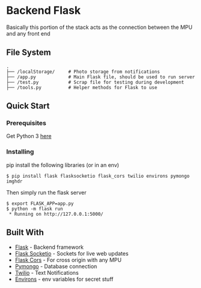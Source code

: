 # Backend Flask

Basically this portion of the stack acts as the connection between the MPU and any front end

## File System

```
.
├── /localStorage/     # Photo storage from notifications
├── /app.py            # Main Flask file, should be used to run server
├── /test.py           # Scrap file for testing during development
├── /tools.py          # Helper methods for Flask to use
```
## Quick Start

### Prerequisites

Get Python 3 [here](https://www.python.org/download/releases/3.0/)

### Installing

pip install the following libraries (or in an env)

```shell
$ pip install flask flasksocketio flask_cors twilio environs pymongo imghdr
```

Then simply run the flask server

```
$ export FLASK_APP=app.py
$ python -m flask run
 * Running on http://127.0.0.1:5000/
```

## Built With

* [Flask](http://www.dropwizard.io/1.0.2/docs/) - Backend framework
* [Flask Socketio](https://flask-socketio.readthedocs.io/en/latest/) - Sockets for live web updates
* [Flask Cors](https://flask-cors.readthedocs.io/en/latest/) - For cross origin with any MPU
* [Pymongo](https://maven.apache.org/) - Database connection
* [Twilio](https://www.twilio.com/) - Text Notifications
* [Environs](https://pypi.org/project/environs/) - env variables for secret stuff
